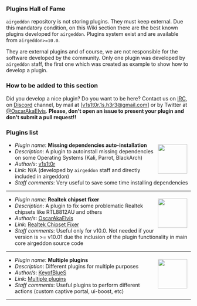 ### Plugins Hall of Fame

`airgeddon` repository is not storing plugins. They must keep external. Due this mandatory condition, on this Wiki section there are the best known plugins developed for `airgeddon`. Plugins system exist and are available from `airgeddon>=10.0`.

They are external plugins and of course, we are not responsible for the software developed by the community. Only one plugin was developed by `airgeddon` staff, the first one which was created as example to show how to develop a plugin.

### How to be added to this section

Did you develop a nice plugin? Do you want to be here? Contact us on [IRC], on [Discord] channel, by mail at [v1s1t0r.1s.h3r3@gmail.com] or by Twitter at [@OscarAkaElvis]. **Please, don't open an issue to present your plugin and don't submit a pull request!!**

### Plugins list
<img src="https://avatars2.githubusercontent.com/u/17899365?s=400&u=5ac100b245b38d50f84efccef2a972722e1da04a&v=4" width="80" height="80" align="right" hspace="10" vspace="6"/>

 - _Plugin name_: **Missing dependencies auto-installation**
 - _Description_: A plugin to autoinstall missing dependencies on some Operating Systems (Kali, Parrot, BlackArch)
 - _Author/s_: [v1s1t0r]
 - _Link_: N/A (developed by `airgeddon` staff and directly included in airgeddon)
 - _Staff comments_: Very useful to save some time installing dependencies
____
<img src="https://avatars1.githubusercontent.com/u/5803348?s=460&u=d8ebe54df1b836b7892d14436ad89e48759ace51&v=4" width="80" height="80" align="right" hspace="10" vspace="6"/>

 - _Plugin name_: **Realtek chipset fixer**
 - _Description_: A plugin to fix some problematic Realtek chipsets like RTL8812AU and others
 - _Author/s_: [OscarAkaElvis]
 - _Link_: [Realtek Chipset Fixer](https://github.com/OscarAkaElvis/airgeddon_realtek_chipset_fixer)
 - _Staff comments_: Useful only for v10.0. Not needed if your version is >= v10.01 due the inclusion of the plugin functionality in main core airgeddon source code
____
<img src="https://avatars0.githubusercontent.com/u/45725677?s=460&u=58e6515ddd2e224da7d5614ff2f3db2dd316214f&v=4" width="80" height="80" align="right" hspace="10" vspace="6"/>

 - _Plugin name_: **Multiple plugins**
 - _Description_: Different plugins for multiple purposes
 - _Author/s_: [KeyofBlueS]
 - _Link_: [Multiple plugins](https://github.com/KeyofBlueS/airgeddon-plugins)
 - _Staff comments_: Useful plugins to perform different actions (custom captive portal, ui-boost, etc)

____

[v1s1t0r]: https://github.com/v1s1t0r1sh3r3
[OscarAkaElvis]: https://github.com/OscarAkaElvis
[KeyofBlueS]: https://github.com/KeyofBlueS
[Discord]: https://discord.gg/sQ9dgt9
[IRC]: https://webchat.freenode.net/
[@OscarAkaElvis]: https://twitter.com/OscarAkaElvis